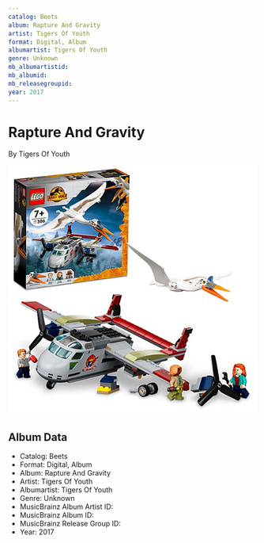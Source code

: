 ```yaml
---
catalog: Beets
album: Rapture And Gravity
artist: Tigers Of Youth
format: Digital, Album
albumartist: Tigers Of Youth
genre: Unknown
mb_albumartistid: 
mb_albumid: 
mb_releasegroupid: 
year: 2017
---
```


# Rapture And Gravity

By Tigers Of Youth

![](../../assets/beetscovers/Tigers_Of_Youth-Rapture_And_Gravity.jpg)

## Album Data

- Catalog: Beets
- Format: Digital, Album
- Album: Rapture And Gravity
- Artist: Tigers Of Youth
- Albumartist: Tigers Of Youth
- Genre: Unknown
- MusicBrainz Album Artist ID: 
- MusicBrainz Album ID: 
- MusicBrainz Release Group ID: 
- Year: 2017


